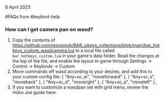 8 April 2023

#FAQs from #keybind-help

### How can I get camera pan on wasd?

1. Copy the contents of https://github.com/resopmok/BAR_uikeys_collections/blob/main/bar_hotkeys_custom_wasdcamera.lua to a local file called `bar_hotkeys_custom.lua` in your game's data folder. Read the changes at the top of the file, and enable the layout in-game through Settings -> Control -> Keybinds -> Custom
2. Move commands off wasd according to your desires, and add this to your custom config file:
	{ "Any+sc_w",     "moveforward"  },
	{ "Any+sc_s",     "moveback"     },
	{ "Any+sc_d",     "moveright"    },
	{ "Any+sc_a",     "moveleft"     },
3. If you want to customize a wasdpan set with grid menu, review the Hobo Joe guide here:
